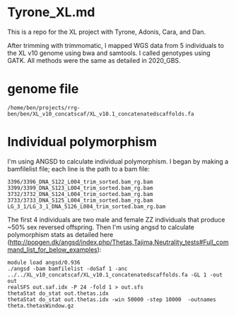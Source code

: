 # Tyrone_XL.md

This is a repo for the XL project with Tyrone, Adonis, Cara, and Dan.

After trimming with trimmomatic, I mapped WGS data from 5 individuals to the XL v10 genome using bwa and samtools.  I called genotypes using GATK.  All methods were the same as detailed in 2020_GBS.

# genome file
```
/home/ben/projects/rrg-ben/ben/XL_v10_concatscaf/XL_v10.1_concatenatedscaffolds.fa
```

# Individual polymorphism

I'm using ANGSD to calculate individual polymorphism.  I began by making a bamfilelist file; each line is the path to a bam file:
```
3396/3396_DNA_S122_L004_trim_sorted.bam_rg.bam
3399/3399_DNA_S123_L004_trim_sorted.bam_rg.bam
3732/3732_DNA_S124_L004_trim_sorted.bam_rg.bam
3733/3733_DNA_S125_L004_trim_sorted.bam_rg.bam
LG_3_1/LG_3_1_DNA_S126_L004_trim_sorted.bam_rg.bam
```
The first 4 individuals are two male and female ZZ individuals that produce ~50% sex reversed offspring. Then I'm using angsd to calculate polymorphism stats as detailed here (http://popgen.dk/angsd/index.php/Thetas,Tajima,Neutrality_tests#Full_command_list_for_below_examples):

```
module load angsd/0.936
./angsd -bam bamfilelist -doSaf 1 -anc ../../XL_v10_concatscaf/XL_v10.1_concatenatedscaffolds.fa -GL 1 -out out
realSFS out.saf.idx -P 24 -fold 1 > out.sfs
thetaStat do_stat out.thetas.idx
thetaStat do_stat out.thetas.idx -win 50000 -step 10000  -outnames theta.thetasWindow.gz
```
